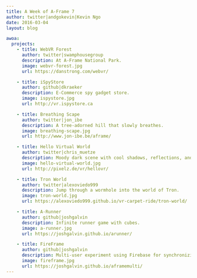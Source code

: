 ```yaml
---
title: A Week of A-Frame 7
author: twitter|andgokevin|Kevin Ngo
date: 2016-03-04
layout: blog

awoa:
  projects:
    - title: WebVR Forest
      author: twitter|swamphousegroup
      description: At A-Frame National Park.
      image: webvr-forest.jpg
      url: https://danstrong.com/webvr/

    - title: iSpyStore
      author: github|dkraeker
      description: E-Commerce spy gadget store.
      image: ispystore.jpg
      url: http://vr.ispystore.ca

    - title: Breathing Scape
      author: twitter|jon_ibe
      description: A tree-adorned hill that slowly breathes.
      image: breathing-scape.jpg
      url: http://www.jon-ibe.be/aframe/

    - title: Hello Virtual World
      author: twitter|chris_muetze
      description: Moody dark scene with cool shadows, reflections, and animated clouds.
      image: hello-virtual-world.jpg
      url: http://pixelz.de/vr/hellovr/

    - title: Tron World
      author: twitter|alexoviedo999
      description: Jump through a wormhole into the world of Tron.
      image: tron-world.jpg
      url: https://alexoviedo999.github.io/vr-carpet-ride/tron-world/

    - title: A-Runner
      author: github|joshgalvin
      description: Infinite runner game with cubes.
      image: a-runner.jpg
      url: https://joshgalvin.github.io/arunner/

    - title: FireFrame
      author: github|joshgalvin
      description: Multi-user experiment using Firebase for synchronizing users connected to the same A-Frame scene.
      image: fireframe.jpg
      url: https://joshgalvin.github.io/aframemulti/
---
```

